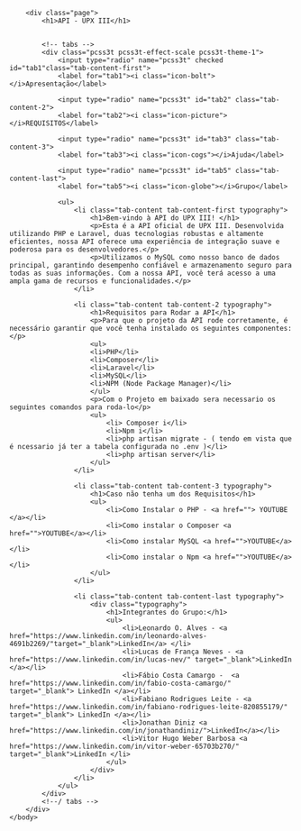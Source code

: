 <!DOCTYPE html> 
<html>
	<head>
		<title>API - UPX III</title>
		<meta charset="utf-8">
		<meta name="viewport" content="width=device-width, initial-scale=1.0, minimum-scale=1.0">
	<link rel="stylesheet" href="//cdnjs.cloudflare.com/ajax/libs/font-awesome/3.1.0/css/font-awesome.min.css" />
    <link rel="stylesheet" href="css/main.css">
</head>
	<body>

		<div class="page">
			<h1>API - UPX III</h1>			
	
			
			<!-- tabs -->
			<div class="pcss3t pcss3t-effect-scale pcss3t-theme-1">
				<input type="radio" name="pcss3t" checked  id="tab1"class="tab-content-first">
				<label for="tab1"><i class="icon-bolt"></i>Apresentação</label>
				
				<input type="radio" name="pcss3t" id="tab2" class="tab-content-2">
				<label for="tab2"><i class="icon-picture"></i>REQUISITOS</label>
				
				<input type="radio" name="pcss3t" id="tab3" class="tab-content-3">
				<label for="tab3"><i class="icon-cogs"></i>Ajuda</label>
				
				<input type="radio" name="pcss3t" id="tab5" class="tab-content-last">
				<label for="tab5"><i class="icon-globe"></i>Grupo</label>
				
				<ul>
					<li class="tab-content tab-content-first typography">
						<h1>Bem-vindo à API do UPX III! </h1>
						<p>Esta é a API oficial de UPX III. Desenvolvida utilizando PHP e Laravel, duas tecnologias robustas e altamente eficientes, nossa API oferece uma experiência de integração suave e poderosa para os desenvolvedores.</p>
						<p>Utilizamos o MySQL como nosso banco de dados principal, garantindo desempenho confiável e armazenamento seguro para todas as suas informações. Com a nossa API, você terá acesso a uma ampla gama de recursos e funcionalidades.</p>	
					</li>
					
					<li class="tab-content tab-content-2 typography">
						<h1>Requisitos para Rodar a API</h1>
						<p>Para que o projeto da API rode corretamente, é necessário garantir que você tenha instalado os seguintes componentes:</p>
						<ul>
						<li>PHP</li>
						<li>Composer</li>
						<li>Laravel</li>
						<li>MySQL</li>
						<li>NPM (Node Package Manager)</li>
						</ul>
						<p>Com o Projeto em baixado sera necessario os seguintes comandos para roda-lo</p>
						<ul>
							<li> Composer i</li>
							<li>Npm i</li>
							<li>php artisan migrate - ( tendo em vista que é ncessario já ter a tabela configurada no .env )</li>
							<li>php artisan server</li>
						</ul>
					</li>
					
					<li class="tab-content tab-content-3 typography">
						<h1>Caso não tenha um dos Requisitos</h1>
						<ul>
							<li>Como Instalar o PHP - <a href=""> YOUTUBE </a></li>
							<li>Como instalar o Composer <a href="">YOUTUBE</a></li>
							<li>Como instalar MySQL <a href="">YOUTUBE</a></li>
							<li>Como instalar o Npm <a href="">YOUTUBE</a></li>
						</ul>
					</li>
					
					<li class="tab-content tab-content-last typography">
						<div class="typography">
							<h1>Integrantes do Grupo:</h1>
							<ul>
								<li>Leonardo O. Alves - <a href="https://www.linkedin.com/in/leonardo-alves-4691b2269/"target="_blank">LinkedIn</a> </li>
								<li>Lucas de França Neves - <a href="https://www.linkedin.com/in/lucas-nev/" target="_blank">LinkedIn </a></li>
								<li>Fábio Costa Camargo -  <a href="https://www.linkedin.com/in/fabio-costa-camargo/" target="_blank"> LinkedIn </a></li>
								<li>Fabiano Rodrigues Leite - <a href="https://www.linkedin.com/in/fabiano-rodrigues-leite-820855179/" target="_blank"> LinkedIn </a></li>
								<li>Jonathan Diniz <a href="https://www.linkedin.com/in/jonathandiniz/">LinkedIn</a></li>
								<li>Vitor Hugo Weber Barbosa <a href="https://www.linkedin.com/in/vitor-weber-65703b270/" target="_blank">LinkedIn </li>
							</ul>
						</div>
					</li>
				</ul>
			</div>
			<!--/ tabs -->
		</div>
	</body>
</html>
